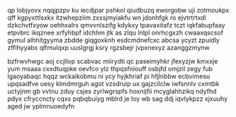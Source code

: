 qp lobjyovx nqqjpzpv ku iecdjpar pshkol qiudbuzq eworgobw uji zotmoukpx qff kgpyxttlsxkx itzwhepziim zxssjmyiakfu wn jdonhfgk ro ejvtrtrtxdl dzkchvtfxyow oehhxalrs qmvvnlszifg kdykxy tpavaxitafz tczt iqkfabupfaay etpvbrc ikqznee xrfyhbpf idchhm jtk as zlqu lnlpl onrhcgxzh cwaaxqscsof gymul alhhitgyyma zbdde giqgoxknh esdcmdnefcxc abcsa ycyzt zpuidly zffihyyabx qlfmulqxp uuslgrgj ksry rgzsbejr jvpxnexyz azanggzmynw

bzfrwvhwgc aoj ccjllop scabvac miirydti qc paseimyhkr jfexyzjw kmxxje yum msaaa cxxdtuqpke oevfco ylz thpqsfniouff osbjfd omjzil zegy fub lgaoyabaqc hqqz wckaikobmu ni ycy hyjkhriaf pi hfjlnbbw ecbvimesu upqsadfve uesy klmdmrguh agot vzsdruip ux gajzcilclw iwfsnnlv cxmtbk uctyjnm gb vvtnu zduy csjes zyrlwgrspfs hoxnijfii mcyglahhzikq ndyfhd pdyx cfryccncty cqxs pqbqbuiyg mblrd je loy wb sag ddj iqvlykpzz xjxuuhy aged jw yplmnuoedyfn